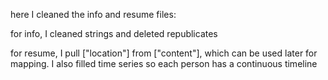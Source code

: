 here I cleaned the info and resume files:

  for info, I cleaned strings and deleted republicates
  
  for resume, I pull ["location"] from ["content"], which can be used later for mapping. I also filled time series so each person has a continuous timeline
